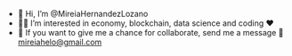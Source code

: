 - 👋 Hi, I’m @MireiaHernandezLozano
- 👩‍💻 I’m interested in economy, blockchain, data science and coding ❤️ 
- 🌱 If you want to give me a chance for collaborate, send me a message  💌 mireiahelo@gmail.com  
 

